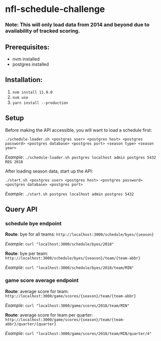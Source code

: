 # nfl-schedule-challenge

### Note: This will only load data from 2014 and beyond due to availability of tracked scoring. 

## Prerequisites:
- nvm installed
- postgres installed

## Installation:
1) ```nvm install 11.9.0```
2) ```nvm use```
3) ```yarn install --production```

## Setup
Before making the API accessible, you will want to load a schedule first:

```./schedule-loader.sh <postgres user> <postgres host> <postgres password> <postgres database> <postgres port> <season type> <season year>```

*Example*: ```./schedule-loader.sh postgres localhost admin postgres 5432 REG 2018```

After loading season data, start up the API:

```./start.sh <postgres user> <postgres host> <postgres password> <postgres database> <postgres port>```

*Example*: ```./start.sh postgres localhost admin postgres 5432```

## Query API
### schedule bye endpoint
**Route**: bye for all teams: ```http://localhost:3000/schedule/byes/{season}```

*Example*: ```curl "localhost:3000/schedule/byes/2018"```

**Route**: bye per team: ```http://localhost:3000/schedule/byes/{season}/team/{team-abbr}```

*Example*: ```curl "localhost:3000/schedule/byes/2018/team/MIN"```

### game score average endpoint
**Route**: average score for team: ```http://localhost:3000/game/scores/{season}/team/{team-abbr}```

*Example*: ```curl "localhost:3000/game/scores/2018/team/MIN"```

**Route**: average score for team per quarter: ```http://localhost:3000/game/scores/{season}/team/{team-abbr}/quarter/{quarter}```

*Example*: ```curl "localhost:3000/game/scores/2018/team/MIN/quarter/4"```